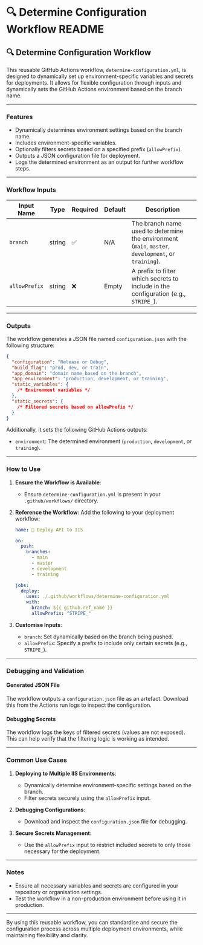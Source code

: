 # 🔍 Determine Configuration Workflow README

## 🔍 Determine Configuration Workflow

This reusable GitHub Actions workflow, `determine-configuration.yml`, is designed to dynamically set up environment-specific variables and secrets for deployments. It allows for flexible configuration through inputs and dynamically sets the GitHub Actions environment based on the branch name.

---

### Features

- Dynamically determines environment settings based on the branch name.
- Includes environment-specific variables.
- Optionally filters secrets based on a specified prefix (`allowPrefix`).
- Outputs a JSON configuration file for deployment.
- Logs the determined environment as an output for further workflow steps.

---

### Workflow Inputs

| Input Name    | Type   | Required | Default   | Description                                                                 |
|---------------|--------|----------|-----------|-----------------------------------------------------------------------------|
| `branch`      | string | ✅        | N/A       | The branch name used to determine the environment (`main`, `master`, `development`, or `training`). |
| `allowPrefix` | string | ❌        | Empty     | A prefix to filter which secrets to include in the configuration (e.g., `STRIPE_`). |

---

### Outputs

The workflow generates a JSON file named `configuration.json` with the following structure:

```json
{
  "configuration": "Release or Debug",
  "build_flag": "prod, dev, or train",
  "app_domain": "domain name based on the branch",
  "app_environment": "production, development, or training",
  "static_variables": {
    /* Environment variables */
  },
  "static_secrets": {
    /* Filtered secrets based on allowPrefix */
  }
}
```

Additionally, it sets the following GitHub Actions outputs:

- `environment`: The determined environment (`production`, `development`, or `training`).

---

### How to Use

1. **Ensure the Workflow is Available**:
   - Ensure `determine-configuration.yml` is present in your `.github/workflows/` directory.

2. **Reference the Workflow**:
   Add the following to your deployment workflow:

    ```yaml
    name: 🚀 Deploy API to IIS

    on:
      push:
        branches:
          - main
          - master
          - development
          - training

    jobs:
      deploy:
        uses: ./.github/workflows/determine-configuration.yml
        with:
          branch: ${{ github.ref_name }}
          allowPrefix: "STRIPE_"
    ```

3. **Customise Inputs**:
   - `branch`: Set dynamically based on the branch being pushed.
   - `allowPrefix`: Specify a prefix to include only certain secrets (e.g., `STRIPE_`).

---

### Debugging and Validation

#### Generated JSON File

The workflow outputs a `configuration.json` file as an artefact. Download this from the Actions run logs to inspect the configuration.

#### Debugging Secrets

The workflow logs the keys of filtered secrets (values are not exposed). This can help verify that the filtering logic is working as intended.

---

### Common Use Cases

1. **Deploying to Multiple IIS Environments**:
   - Dynamically determine environment-specific settings based on the branch.
   - Filter secrets securely using the `allowPrefix` input.

2. **Debugging Configurations**:
   - Download and inspect the `configuration.json` file for debugging.

3. **Secure Secrets Management**:
   - Use the `allowPrefix` input to restrict included secrets to only those necessary for the deployment.

---

### Notes

- Ensure all necessary variables and secrets are configured in your repository or organisation settings.
- Test the workflow in a non-production environment before using it in production.

---

By using this reusable workflow, you can standardise and secure the configuration process across multiple deployment environments, while maintaining flexibility and clarity.
